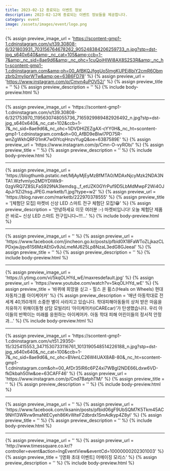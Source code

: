 ```yaml
---
title: 2023-02-12 종료되는 이벤트 정보
description: 2023-02-12에 종료되는 이벤트 정보들을 제공합니다.
category: event
image: /assets/images/event/logo.png
---
```

{% assign preview_image_url = 'https://scontent-gmp1-1.cdninstagram.com/v/t39.30808-6/321803931_703156764678262_905248384206259733_n.jpg?stp=dst-jpg_s640x640&amp;_nc_cat=105&amp;ccb=1-7&amp;_nc_sid=8ae9d6&amp;_nc_ohc=1cuQoiHIWI8AX8S2S3R&amp;_nc_ht=scontent-gmp1-1.cdninstagram.com&amp;oh=00_AfBKQJfggUo5lmgKUPEj8biY2cmR6Obmzbrb2myliprWTw&amp;oe=63B6FD78' %}
{% assign preview_url = 'https://www.instagram.com/p/Cmvn4uPOV52/' %}
{% assign preview_title = '' %}
{% assign preview_description = '' %}
{% include body-preview.html %}
<hr>{% assign preview_image_url = 'https://scontent-gmp1-1.cdninstagram.com/v/t39.30808-6/321753970_1195630748055736_7165929989482926492_n.jpg?stp=dst-jpg_s640x640&amp;_nc_cat=102&amp;ccb=1-7&amp;_nc_sid=8ae9d6&amp;_nc_ohc=1iDVDHlZEZgAX-cYY0H&amp;_nc_ht=scontent-gmp1-1.cdninstagram.com&amp;oh=00_AfBD9eBlwI7PD75R-wnZgWkhQRF01mK7w0lYcqHnzvYugQ&amp;oe=63B7589E' %}
{% assign preview_url = 'https://www.instagram.com/p/Cmn-O-vyROb/' %}
{% assign preview_title = '' %}
{% assign preview_description = '' %}
{% include body-preview.html %}
<hr>{% assign preview_image_url = 'https://blogthumb.pstatic.net/MjAyMjEyMzBfMTA0/MDAxNjcyMzk2NDA3NTA1.WzfvmIyo2MDYDlWk9-0zgVRQ7Z8SLFaS929NA3lemdsg._f_etUZK0GYrPuf9D5LbMdMwpF2Wi4OJ4pJr1IZi2hsg.JPEG.marketb/1.jpg?type=w2' %}
{% assign preview_url = 'https://blog.naver.com/marketb/222970378555' %}
{% assign preview_title = '[체험단 모집] 마켓비 신상 LED 스마트 전구 체험단 모집!😁' %}
{% assign preview_description = '안녕하세요 이웃 여러분 :-) 마켓비입니다! 오늘 체험단 제품은 바로~ 신상 LED 스마트 전구입니다~!!!...' %}
{% include body-preview.html %}
<hr>{% assign preview_image_url = '' %}
{% assign preview_url = 'https://www.facebook.com/jincheon.go.kr/posts/pfbid0X18FaWToZLjkazCLPDxjwJjqv81S6MzAEtGv9JsLmeMJ625Lp8NzaL3edG8GJeeal' %}
{% assign preview_title = '' %}
{% assign preview_description = '' %}
{% include body-preview.html %}
<hr>{% assign preview_image_url = 'https://i.ytimg.com/vi/5kqOLHYd_wE/maxresdefault.jpg' %}
{% assign preview_url = 'https://www.youtube.com/watch?v=5kqOLHYd_wE' %}
{% assign preview_title = '바퀴에 희망을 싣고 - 힐스 온 휠스(Heals on Wheels) 현대자동차그룹 아이케어카' %}
{% assign preview_description = '매년 아동학대로 전 세계 40,150개의 소중한 별이 사라지고 있습니다. 학대피해아동들의 상처 받은 마음을 치유하기 위해이동형 상담 모빌리티 ‘아이케어카(iCAREcar)’가 탄생했습니다. 우리 아이들의 반짝이는 미래를 응원하는 아이케어카. 아동 학대 피해 어린이들의 정서적 안정과...' %}
{% include body-preview.html %}
<hr>{% assign preview_image_url = 'https://scontent-gmp1-1.cdninstagram.com/v/t51.29350-15/325415553_3471530733116761_1013190548514226188_n.jpg?stp=dst-jpg_s640x640&amp;_nc_cat=100&amp;ccb=1-7&amp;_nc_sid=8ae9d6&amp;_nc_ohc=BVenLC26W4UAX8AB-80&amp;_nc_ht=scontent-gmp1-1.cdninstagram.com&amp;oh=00_AfDr35IR6c6PZ4xi7WBgI2NDE66Ldxw6VD-fkDkbah50Iw&amp;oe=63CAFF46' %}
{% assign preview_url = 'https://www.instagram.com/p/Cnd7BatphTM/' %}
{% assign preview_title = '' %}
{% assign preview_description = '' %}
{% include body-preview.html %}
<hr>{% assign preview_image_url = '' %}
{% assign preview_url = 'https://www.facebook.com/iksanin/posts/pfbid06gF9UbSQM7K5Tkm45AC9NH13WRvw9maNtECyeh86KvWteFZdbrdx1SmAdkyp4Z8yl' %}
{% assign preview_title = '' %}
{% assign preview_description = '' %}
{% include body-preview.html %}
<hr>{% assign preview_image_url = '' %}
{% assign preview_url = 'http://www.timessquare.co.kr/?controller=event&action=IngEventView&eventCd=10000000202301003' %}
{% assign preview_title = '[영화 초대 이벤트] 어메이징 모리스' %}
{% assign preview_description = '' %}
{% include body-preview.html %}
